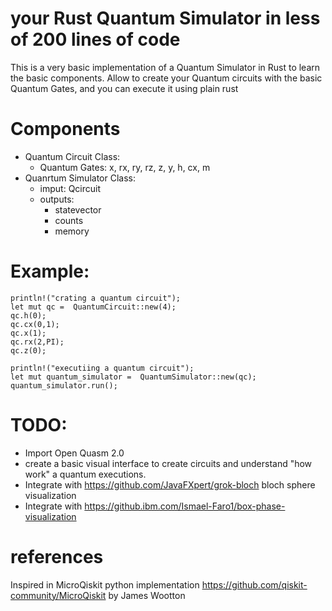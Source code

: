 # your Rust Quantum Simulator in less of 200 lines of code

This is a very basic implementation of a Quantum Simulator in Rust to learn the basic components.
Allow to create your Quantum circuits with the basic Quantum Gates, and you can execute it using plain rust

# Components
- Quantum Circuit Class:
    - Quantum Gates: x, rx, ry, rz, z, y, h, cx, m
- Quanrtum Simulator Class: 
    - imput: Qcircuit
    - outputs: 
        - statevector
        - counts
        - memory

# Example:

    println!("crating a quantum circuit");
    let mut qc =  QuantumCircuit::new(4);
    qc.h(0);
    qc.cx(0,1);
    qc.x(1);
    qc.rx(2,PI);
    qc.z(0);
    
    println!("executiing a quantum circuit");
    let mut quantum_simulator =  QuantumSimulator::new(qc);
    quantum_simulator.run();


# TODO:
- Import Open Quasm 2.0
- create a basic visual interface to create circuits and understand "how work" a quantum executions.
- Integrate with https://github.com/JavaFXpert/grok-bloch bloch sphere visualization
- Integrate with https://github.ibm.com/Ismael-Faro1/box-phase-visualization

# references
Inspired in MicroQiskit python implementation https://github.com/qiskit-community/MicroQiskit by James Wootton